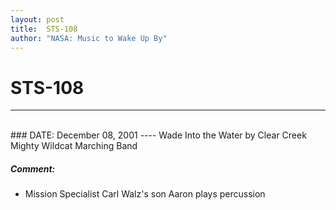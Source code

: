 ```yaml
---
layout: post
title:  STS-108
author: "NASA: Music to Wake Up By"
---
```


# STS-108
----
<br/>
### DATE: December 08, 2001
----
Wade Into the Water by Clear Creek Mighty Wildcat Marching Band

##### Comment:
* Mission Specialist Carl Walz's son Aaron plays percussion
